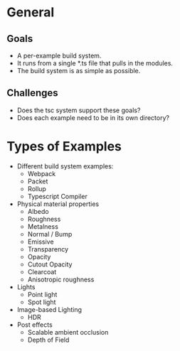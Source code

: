# General

## Goals

- A per-example build system.
- It runs from a single \*.ts file that pulls in the modules.
- The build system is as simple as possible.

## Challenges

- Does the tsc system support these goals?
- Does each example need to be in its own directory?

# Types of Examples

- Different build system examples:
  - Webpack
  - Packet
  - Rollup
  - Typescript Compiler
- Physical material properties
  - Albedo
  - Roughness
  - Metalness
  - Normal / Bump
  - Emissive
  - Transparency
  - Opacity
  - Cutout Opacity
  - Clearcoat
  - Anisotropic roughness
- Lights
  - Point light
  - Spot light
- Image-based Lighting
  - HDR
- Post effects
  - Scalable ambient occlusion
  - Depth of Field
